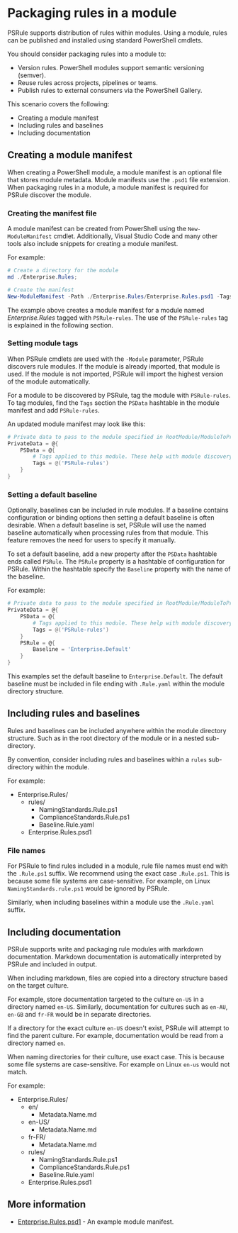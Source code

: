 # Packaging rules in a module

PSRule supports distribution of rules within modules.
Using a module, rules can be published and installed using standard PowerShell cmdlets.

You should consider packaging rules into a module to:

- Version rules. PowerShell modules support semantic versioning (semver).
- Reuse rules across projects, pipelines or teams.
- Publish rules to external consumers via the PowerShell Gallery.

This scenario covers the following:

- Creating a module manifest
- Including rules and baselines
- Including documentation

## Creating a module manifest

When creating a PowerShell module, a module manifest is an optional file that stores module metadata.
Module manifests use the `.psd1` file extension.
When packaging rules in a module, a module manifest is required for PSRule discover the module.

### Creating the manifest file

A module manifest can be created from PowerShell using the `New-ModuleManifest` cmdlet.
Additionally, Visual Studio Code and many other tools also include snippets for creating a module manifest.

For example:

```powershell
# Create a directory for the module
md ./Enterprise.Rules;

# Create the manifest
New-ModuleManifest -Path ./Enterprise.Rules/Enterprise.Rules.psd1 -Tags 'PSRule-rules';
```

The example above creates a module manifest for a module named _Enterprise.Rules_ tagged with `PSRule-rules`.
The use of the `PSRule-rules` tag is explained in the following section.

### Setting module tags

When PSRule cmdlets are used with the `-Module` parameter, PSRule discovers rule modules.
If the module is already imported, that module is used.
If the module is not imported, PSRule will import the highest version of the module automatically.

For a module to be discovered by PSRule, tag the module with `PSRule-rules`.
To tag modules, find the `Tags` section the `PSData` hashtable in the module manifest and add `PSRule-rules`.

An updated module manifest may look like this:

```powershell
# Private data to pass to the module specified in RootModule/ModuleToProcess. This may also contain a PSData hashtable with additional module metadata used by PowerShell.
PrivateData = @{
    PSData = @{
        # Tags applied to this module. These help with module discovery in online galleries.
        Tags = @('PSRule-rules')
    }
}
```

### Setting a default baseline

Optionally, baselines can be included in rule modules.
If a baseline contains configuration or binding options then setting a default baseline is often desirable.
When a default baseline is set, PSRule will use the named baseline automatically when processing rules from that module.
This feature removes the need for users to specify it manually.

To set a default baseline, add a new property after the `PSData` hashtable ends called `PSRule`.
The `PSRule` property is a hashtable of configuration for PSRule.
Within the hashtable specify the `Baseline` property with the name of the baseline.

For example:

```powershell
# Private data to pass to the module specified in RootModule/ModuleToProcess. This may also contain a PSData hashtable with additional module metadata used by PowerShell.
PrivateData = @{
    PSData = @{
        # Tags applied to this module. These help with module discovery in online galleries.
        Tags = @('PSRule-rules')
    }
    PSRule = @{
        Baseline = 'Enterprise.Default'
    }
}
```

This examples set the default baseline to `Enterprise.Default`.
The default baseline must be included in file ending with `.Rule.yaml` within the module directory structure.

## Including rules and baselines

Rules and baselines can be included anywhere within the module directory structure.
Such as in the root directory of the module or in a nested sub-directory.

By convention, consider including rules and baselines within a `rules` sub-directory within the module.

For example:

- Enterprise.Rules/
  - rules/
    - NamingStandards.Rule.ps1
    - ComplianceStandards.Rule.ps1
    - Baseline.Rule.yaml
  - Enterprise.Rules.psd1

### File names

For PSRule to find rules included in a module, rule file names must end with the `.Rule.ps1` suffix.
We recommend using the exact case `.Rule.ps1`.
This is because some file systems are case-sensitive.
For example, on Linux `NamingStandards.rule.ps1` would be ignored by PSRule.

Similarly, when including baselines within a module use the `.Rule.yaml` suffix.

## Including documentation

PSRule supports write and packaging rule modules with markdown documentation.
Markdown documentation is automatically interpreted by PSRule and included in output.

When including markdown, files are copied into a directory structure based on the target culture.

For example, store documentation targeted to the culture `en-US` in a directory named `en-US`.
Similarly, documentation for cultures such as `en-AU`, `en-GB` and `fr-FR` would be in separate directories.

If a directory for the exact culture `en-US` doesn't exist, PSRule will attempt to find the parent culture.
For example, documentation would be read from a directory named `en`.

When naming directories for their culture, use exact case.
This is because some file systems are case-sensitive.
For example on Linux `en-us` would not match.

For example:

- Enterprise.Rules/
  - en/
    - Metadata.Name.md
  - en-US/
    - Metadata.Name.md
  - fr-FR/
    - Metadata.Name.md
  - rules/
    - NamingStandards.Rule.ps1
    - ComplianceStandards.Rule.ps1
    - Baseline.Rule.yaml
  - Enterprise.Rules.psd1

## More information

- [Enterprise.Rules.psd1](Enterprise.Rules/Enterprise.Rules.psd1) - An example module manifest.
